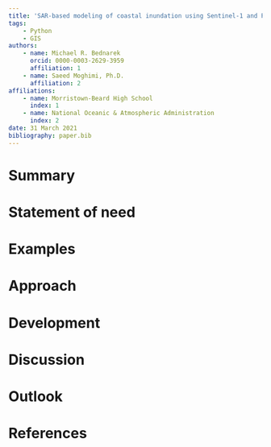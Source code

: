 ```yaml
---
title: 'SAR-based modeling of coastal inundation using Sentinel-1 and Python'
tags:
    - Python
    - GIS
authors:
    - name: Michael R. Bednarek
      orcid: 0000-0003-2629-3959
      affiliation: 1
    - name: Saeed Moghimi, Ph.D.
      affiliation: 2
affiliations:
    - name: Morristown-Beard High School
      index: 1
    - name: National Oceanic & Atmospheric Administration
      index: 2
date: 31 March 2021
bibliography: paper.bib
---
```


# Summary



# Statement of need

# Examples

# Approach

# Development

# Discussion

# Outlook

# References